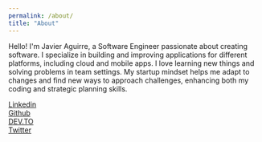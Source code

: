 ```yaml
---
permalink: /about/
title: "About"
---
```


Hello! I'm Javier Aguirre, a Software Engineer passionate about creating software. I specialize in building and improving applications for different platforms, including cloud and mobile apps. I love learning new things and solving problems in team settings. My startup mindset helps me adapt to changes and find new ways to approach challenges, enhancing both my coding and strategic planning skills.

[Linkedin](https://www.linkedin.com/in/javaguirre/)<br />
[Github](https://github.com/javaguirre)<br />
[DEV.TO](https://dev.to/javaguirre)<br />
[Twitter](https://twitter.com/javaguirre)
